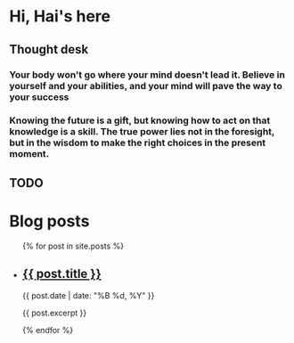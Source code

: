 # Hi, Hai's here

## Thought desk
### Your body won't go where your mind doesn't lead it. Believe in yourself and your abilities, and your mind will pave the way to your success
### Knowing the future is a gift, but knowing how to act on that knowledge is a skill. The true power lies not in the foresight, but in the wisdom to make the right choices in the present moment.
## TODO

# Blog posts

<ul>
  {% for post in site.posts %}
    <li>
      <h2><a href="{{ post.url }}">{{ post.title }}</a></h2>
      <p>{{ post.date | date: "%B %d, %Y" }}</p>
      <p>{{ post.excerpt }}</p>
    </li>
  {% endfor %}
</ul>



